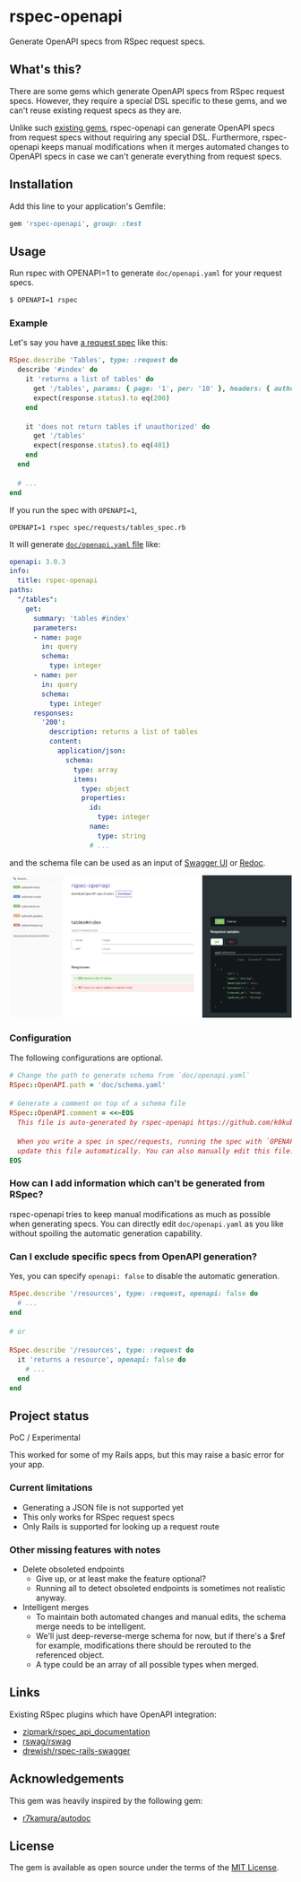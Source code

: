 # rspec-openapi

Generate OpenAPI specs from RSpec request specs.

## What's this?

There are some gems which generate OpenAPI specs from RSpec request specs.
However, they require a special DSL specific to these gems, and we can't reuse existing request specs as they are.

Unlike such [existing gems](#links), rspec-openapi can generate OpenAPI specs from request specs without requiring any special DSL.
Furthermore, rspec-openapi keeps manual modifications when it merges automated changes to OpenAPI specs
in case we can't generate everything from request specs.

## Installation

Add this line to your application's Gemfile:

```ruby
gem 'rspec-openapi', group: :test
```

## Usage

Run rspec with OPENAPI=1 to generate `doc/openapi.yaml` for your request specs.

```bash
$ OPENAPI=1 rspec
```

### Example

Let's say you have [a request spec](./spec/requests/tables_spec.rb) like this:

```rb
RSpec.describe 'Tables', type: :request do
  describe '#index' do
    it 'returns a list of tables' do
      get '/tables', params: { page: '1', per: '10' }, headers: { authorization: 'k0kubun' }
      expect(response.status).to eq(200)
    end

    it 'does not return tables if unauthorized' do
      get '/tables'
      expect(response.status).to eq(401)
    end
  end

  # ...
end
```

If you run the spec with `OPENAPI=1`,

```
OPENAPI=1 rspec spec/requests/tables_spec.rb
```

It will generate [`doc/openapi.yaml` file](./spec/railsapp/doc/openapi.yaml) like:

```yml
openapi: 3.0.3
info:
  title: rspec-openapi
paths:
  "/tables":
    get:
      summary: 'tables #index'
      parameters:
      - name: page
        in: query
        schema:
          type: integer
      - name: per
        in: query
        schema:
          type: integer
      responses:
        '200':
          description: returns a list of tables
          content:
            application/json:
              schema:
                type: array
                items:
                  type: object
                  properties:
                    id:
                      type: integer
                    name:
                      type: string
                    # ...
```

and the schema file can be used as an input of [Swagger UI](https://github.com/swagger-api/swagger-ui) or [Redoc](https://github.com/Redocly/redoc).

![Redoc example](./spec/railsapp/doc/screenshot.png)


### Configuration

The following configurations are optional.

```rb
# Change the path to generate schema from `doc/openapi.yaml`
RSpec::OpenAPI.path = 'doc/schema.yaml'

# Generate a comment on top of a schema file
RSpec::OpenAPI.comment = <<~EOS
  This file is auto-generated by rspec-openapi https://github.com/k0kubun/rspec-openapi

  When you write a spec in spec/requests, running the spec with `OPENAPI=1 rspec` will
  update this file automatically. You can also manually edit this file.
EOS
```

### How can I add information which can't be generated from RSpec?

rspec-openapi tries to keep manual modifications as much as possible when generating specs.
You can directly edit `doc/openapi.yaml` as you like without spoiling the automatic generation capability.

### Can I exclude specific specs from OpenAPI generation?

Yes, you can specify `openapi: false` to disable the automatic generation.

```rb
RSpec.describe '/resources', type: :request, openapi: false do
  # ...
end

# or

RSpec.describe '/resources', type: :request do
  it 'returns a resource', openapi: false do
    # ...
  end
end
```

## Project status

PoC / Experimental

This worked for some of my Rails apps, but this may raise a basic error for your app.

### Current limitations

* Generating a JSON file is not supported yet
* This only works for RSpec request specs
* Only Rails is supported for looking up a request route

### Other missing features with notes

* Delete obsoleted endpoints
  * Give up, or at least make the feature optional?
  * Running all to detect obsoleted endpoints is sometimes not realistic anyway.
* Intelligent merges
  * To maintain both automated changes and manual edits, the schema merge needs to be intelligent.
  * We'll just deep-reverse-merge schema for now, but if there's a $ref for example, modifications
    there should be rerouted to the referenced object.
  * A type could be an array of all possible types when merged.

## Links

Existing RSpec plugins which have OpenAPI integration:

* [zipmark/rspec\_api\_documentation](https://github.com/zipmark/rspec_api_documentation)
* [rswag/rswag](https://github.com/rswag/rswag)
* [drewish/rspec-rails-swagger](https://github.com/drewish/rspec-rails-swagger)

## Acknowledgements

This gem was heavily inspired by the following gem:

* [r7kamura/autodoc](https://github.com/r7kamura/autodoc)

## License

The gem is available as open source under the terms of the [MIT License](https://opensource.org/licenses/MIT).

